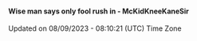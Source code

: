 #### Wise man says only fool rush in - McKidKneeKaneSir
Updated on 08/09/2023 - 08:10:21 (UTC) Time Zone

